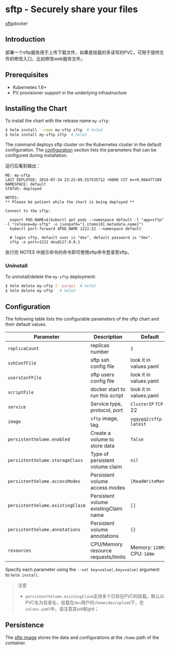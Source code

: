 # sftp - Securely share your files

[sftp](https://github.com/ygqygq2/sftp)docker

## Introduction

部署一个sftp服务用于上传下载文件，如果是挂载的多读写的PVC，可用于提供文件的修改入口，比如修改web服务文件。

## Prerequisites

- Kubernetes 1.6+
- PV provisioner support in the underlying infrastructure

## Installing the Chart 

To install the chart with the release name `my-sftp`:

```bash
$ helm install --name my-sftp sftp  # helm2
$ helm install my-sftp sftp  # helm3
```

The command deploys sftp cluster on the Kubernetes cluster in the default configuration. The [configuration](#configuration) section lists the parameters that can be configured during installation.

运行后看到输出：
```
ME: my-sftp
LAST DEPLOYED: 2019-07-24 23:25:09.557535712 +0800 CST m=+0.066477189
NAMESPACE: default
STATUS: deployed

NOTES:
** Please be patient while the chart is being deployed **

Connect to the sftp:

  export POD_NAME=$(kubectl get pods --namespace default -l "app=sftp" -l "release=my-sftp" -o jsonpath="{.items[0].metadata.name}")
  kubectl port-forward $POD_NAME 1222:22 --namespace default

  # login sftp, default user is "dev", default password is "dev".
  sftp -o port=1222 dev@127.0.0.1
```

执行完 NOTES 中提示命令的命令即可使用sftp命令登录至sftp。

### Uninstall

To uninstall/delete the `my-sftp` deployment:

```bash
$ helm delete my-sftp [--purge]  # helm2
$ helm delete my-sftp   # helm3
```

## Configuration

The following table lists the configurable parameters of the sftp chart and their default values.

| Parameter                  | Description                         | Default                                |
| -----------------------    | ----------------------------------- | -------------------------------------- |
| `replicaCount`             | replicas number                     | `1`                                    |
| `sshConfFile`              | sftp ssh config file                | look it in values.yaml                 |
| `usersConfFile`            | sftp users config file              | look it in values.yaml                 |
| `scriptFile`               | docker start to run this script     | look it in values.yaml                 |
| `service`                  | Service type, protocol, port        | `ClusterIP` `TCP` 22                   |
| `image`                    | `sftp` image, tag.          | `ygqygq2/sftp` `latest`                        |
| `persistentVolume.enabled` | Create a volume to store data       | `false`                                |
| `persistentVolume.storageClass` | Type of persistent volume claim     | `nil`                             |
| `persistentVolume.accessModes`  | Persistent volume access modes      | `[ReadWriteMany]`                 |
| `persistentVolume.existingClaim`| Persistent volume existingClaim name| `[]`                              |
| `persistentVolume.annotations`  | Persistent volume annotations       | `{}`                              |
| `resources`                | CPU/Memory resource requests/limits | Memory: `128Mi`, CPU: `100m`           |

Specify each parameter using the `--set key=value[,key=value]` argument to `helm install`.

>注意
> * `persistentVolume.existingClaim`支持多个已存在PVC的挂载，默认以PVC名为目录名，挂载在`dev`用户的`/home/dev/upload`下，在`values.yaml`中，请注意其uid和gid；

## Persistence

The [sftp image](https://github.com/ygqygq2/sftp) stores the data and configurations at the `/home` path of the container.

